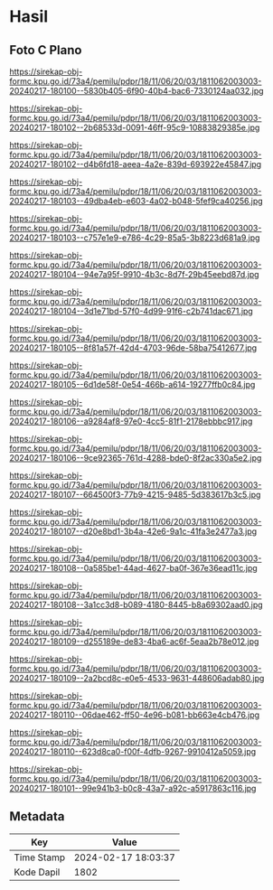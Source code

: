 # Hasil

## Foto C Plano

https://sirekap-obj-formc.kpu.go.id/73a4/pemilu/pdpr/18/11/06/20/03/1811062003003-20240217-180100--5830b405-6f90-40b4-bac6-7330124aa032.jpg

https://sirekap-obj-formc.kpu.go.id/73a4/pemilu/pdpr/18/11/06/20/03/1811062003003-20240217-180102--2b68533d-0091-46ff-95c9-10883829385e.jpg

https://sirekap-obj-formc.kpu.go.id/73a4/pemilu/pdpr/18/11/06/20/03/1811062003003-20240217-180102--d4b6fd18-aeea-4a2e-839d-693922e45847.jpg

https://sirekap-obj-formc.kpu.go.id/73a4/pemilu/pdpr/18/11/06/20/03/1811062003003-20240217-180103--49dba4eb-e603-4a02-b048-5fef9ca40256.jpg

https://sirekap-obj-formc.kpu.go.id/73a4/pemilu/pdpr/18/11/06/20/03/1811062003003-20240217-180103--c757e1e9-e786-4c29-85a5-3b8223d681a9.jpg

https://sirekap-obj-formc.kpu.go.id/73a4/pemilu/pdpr/18/11/06/20/03/1811062003003-20240217-180104--94e7a95f-9910-4b3c-8d7f-29b45eebd87d.jpg

https://sirekap-obj-formc.kpu.go.id/73a4/pemilu/pdpr/18/11/06/20/03/1811062003003-20240217-180104--3d1e71bd-57f0-4d99-91f6-c2b741dac671.jpg

https://sirekap-obj-formc.kpu.go.id/73a4/pemilu/pdpr/18/11/06/20/03/1811062003003-20240217-180105--8f81a57f-42d4-4703-96de-58ba75412677.jpg

https://sirekap-obj-formc.kpu.go.id/73a4/pemilu/pdpr/18/11/06/20/03/1811062003003-20240217-180105--6d1de58f-0e54-466b-a614-19277ffb0c84.jpg

https://sirekap-obj-formc.kpu.go.id/73a4/pemilu/pdpr/18/11/06/20/03/1811062003003-20240217-180106--a9284af8-97e0-4cc5-81f1-2178ebbbc917.jpg

https://sirekap-obj-formc.kpu.go.id/73a4/pemilu/pdpr/18/11/06/20/03/1811062003003-20240217-180106--9ce92365-761d-4288-bde0-8f2ac330a5e2.jpg

https://sirekap-obj-formc.kpu.go.id/73a4/pemilu/pdpr/18/11/06/20/03/1811062003003-20240217-180107--664500f3-77b9-4215-9485-5d383617b3c5.jpg

https://sirekap-obj-formc.kpu.go.id/73a4/pemilu/pdpr/18/11/06/20/03/1811062003003-20240217-180107--d20e8bd1-3b4a-42e6-9a1c-41fa3e2477a3.jpg

https://sirekap-obj-formc.kpu.go.id/73a4/pemilu/pdpr/18/11/06/20/03/1811062003003-20240217-180108--0a585be1-44ad-4627-ba0f-367e36ead11c.jpg

https://sirekap-obj-formc.kpu.go.id/73a4/pemilu/pdpr/18/11/06/20/03/1811062003003-20240217-180108--3a1cc3d8-b089-4180-8445-b8a69302aad0.jpg

https://sirekap-obj-formc.kpu.go.id/73a4/pemilu/pdpr/18/11/06/20/03/1811062003003-20240217-180109--d255189e-de83-4ba6-ac6f-5eaa2b78e012.jpg

https://sirekap-obj-formc.kpu.go.id/73a4/pemilu/pdpr/18/11/06/20/03/1811062003003-20240217-180109--2a2bcd8c-e0e5-4533-9631-448606adab80.jpg

https://sirekap-obj-formc.kpu.go.id/73a4/pemilu/pdpr/18/11/06/20/03/1811062003003-20240217-180110--06dae462-ff50-4e96-b081-bb663e4cb476.jpg

https://sirekap-obj-formc.kpu.go.id/73a4/pemilu/pdpr/18/11/06/20/03/1811062003003-20240217-180110--623d8ca0-f00f-4dfb-9267-9910412a5059.jpg

https://sirekap-obj-formc.kpu.go.id/73a4/pemilu/pdpr/18/11/06/20/03/1811062003003-20240217-180101--99e941b3-b0c8-43a7-a92c-a5917863c116.jpg


## Metadata

| Key        | Value               |
| ---------- | ------------------- |
| Time Stamp | 2024-02-17 18:03:37 |
| Kode Dapil | 1802                |



